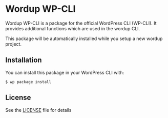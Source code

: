 Wordup WP-CLI
=============

Wordup WP-CLI is a package for the official WordPress CLI (WP-CLI). It provides additional functions which are used in the wordup CLI. 

This package will be automatically installed while you setup a new wordup project. 

## Installation

You can install this package in your WordPress CLI with:

```sh-session
$ wp package install
```

## License

See the [LICENSE](LICENSE) file for details